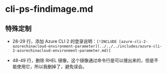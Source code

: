 # cli-ps-findimage.md

## 特殊定制

* 28-29 行，添加 Azure CLI 2 的登录说明：`[!INCLUDE [azure-cli-2-azurechinacloud-environment-parameter](../../../includes/azure-cli-2-azurechinacloud-environment-parameter.md)]`

* 48-49 行，删除 RHEL 镜像，这个镜像通过命令行是可以搜出来的，但是不能使用它，所以我删掉了，避免误会。